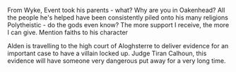 From Wyke,
Event took his parents - what?
Why are you in Oakenhead?
All the people he's helped have been consistently piled onto his many religions
Polytheistic - do the gods even know? The more support I receive, the more I can give.
Mention faiths to his character

Alden is travelling to the high court of Aloghsterre to deliver evidence for an important case to have a villain locked up. Judge Tiran Calhoun, this evidence will have someone very dangerous put away for a very long time.
